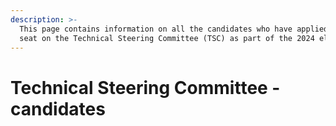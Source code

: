 ```yaml
---
description: >-
  This page contains information on all the candidates who have applied for a
  seat on the Technical Steering Committee (TSC) as part of the 2024 elections.
---
```


# Technical Steering Committee - candidates

